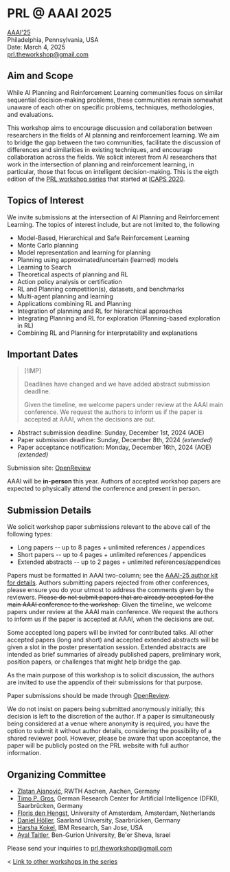# PRL @ AAAI 2025

[AAAI'25](https://aaai.org/conference/aaai/aaai-25/workshop-list/#ws34) \
Philadelphia, Pennsylvania, USA  \
Date: March 4, 2025 \
[prl.theworkshop@gmail.com](mailto:prl.theworkshop@gmail.com)

## Aim and Scope

While AI Planning and Reinforcement Learning communities focus on similar
sequential decision-making problems, these communities remain somewhat unaware
of each other on specific problems, techniques, methodologies, and evaluations.

This workshop aims to encourage discussion and collaboration between researchers in the fields of AI planning and reinforcement learning. 
We aim to bridge the gap between the two communities, facilitate the discussion of differences and similarities in existing techniques, and encourage collaboration across the fields. 
We solicit interest from AI researchers that work in the
intersection of planning and reinforcement learning, in particular, those that focus on intelligent decision-making. This is the eigth edition of the [PRL workshop series](https://prl-theworkshop.github.io/) that started at [ICAPS 2020](https://icaps20subpages.icaps-conference.org/workshops/prl/).

## Topics of Interest

We invite submissions at the intersection of AI Planning and Reinforcement Learning. The topics of interest include, but are not limited to, the following

* Model-Based, Hierarchical and Safe Reinforcement Learning
* Monte Carlo planning
* Model representation and learning for planning
* Planning using approximated/uncertain (learned) models
* Learning to Search
* Theoretical aspects of planning and RL
* Action policy analysis or certification
* RL and Planning competition(s), datasets, and benchmarks
* Multi-agent planning and learning
* Applications combining RL and Planning
* Integration of planning and RL for hierarchical approaches
* Integrating Planning and RL for exploration (Planning-based exploration in RL)
* Combining RL and Planning for interpretability and explanations


## Important Dates


> [!IMP]
>
> Deadlines have changed and we have added abstract submission deadline.
>
> Given the timeline, we welcome papers under review at the AAAI main conference. We request the authors to inform us if the paper is accepted at AAAI, when the decisions are out.


* Abstract submission deadline: Sunday, December 1st, 2024 (AOE) 
* Paper submission deadline: Sunday, December 8th, 2024  *(extended)*
* Paper acceptance notification:  Monday, December 16th, 2024 (AOE)  *(extended)*

Submission site: [OpenReview](https://openreview.net/group?id=AAAI.org/2025/Workshop/PRL)

AAAI will be **in-person** this year. Authors of accepted workshop papers are expected to physically attend the conference and present in person.

<!-- 

## Schedule

TBA

# Program

tba


## Keynotes 

 ## List of Accepted Papers

--> 

## Submission Details


We solicit workshop paper submissions relevant to the above call of the following types:

 * Long papers -- up to 8 pages + unlimited references / appendices
 * Short papers -- up to 4 pages + unlimited references / appendices
 * Extended abstracts -- up to 2 pages + unlimited references/appendices 
 

Papers must be formatted in AAAI two-column; see the [AAAI-25 author kit for details](https://aaai.org/authorkit25/).  Authors submitting papers rejected from other conferences, please ensure you do your utmost to address the comments given by the reviewers. ~~Please do not submit papers that are already accepted for the main AAAI conference to the workshop.~~ Given the timeline, we welcome papers under review at the AAAI main conference. We request the authors to inform us if the paper is accepted at AAAI, when the decisions are out.

Some accepted long papers will be invited for contributed talks. All other accepted papers (long and short) and accepted extended abstracts will be given a slot in the poster presentation session.  Extended abstracts are intended as brief summaries of already published papers,  preliminary work, position papers, or challenges that might help bridge the gap.

As the main purpose of this workshop is to solicit discussion, the authors are
invited to use the appendix of their submissions for that purpose.


Paper submissions should be made through [OpenReview](https://openreview.net/group?id=AAAI.org/2025/Workshop/PRL).

We do not insist on papers being submitted anonymously initially; this decision is left to the discretion of the author. If a paper is simultaneously being considered at a venue where anonymity is required, you have the option to submit it without author details, considering the possibility of a shared reviewer pool. However, please be aware that upon acceptance, the paper will be publicly posted on the PRL website with full author information.



## Organizing Committee

* [Zlatan Ajanović](https://zlatanajanovic.com), RWTH Aachen, Aachen, Germany
* [Timo P. Gros](https://mosi.uni-saarland.de/people/timo/), German Research Center for Artificial Intelligence (DFKI), Saarbrücken, Germany
* [Floris den Hengst](https://florisdh.nl), University of Amsterdam, Amsterdam, Netherlands
* [Daniel Höller](https://fai.cs.uni-saarland.de/hoeller/), Saarland University, Saarbrücken, Germany
* [Harsha Kokel](http://harshakokel.com), IBM Research, San Jose, USA
* [Ayal Taitler](https://sites.google.com/view/ataitler/home), Ben-Gurion University, Be'er Sheva, Israel


Please send your inquiries to [prl.theworkshop@gmail.com](mailto:prl.theworkshop@gmail.com)

< [Link to other workshops in the series](https://prl-theworkshop.github.io)

